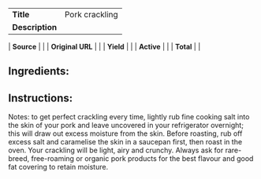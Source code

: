 | | |
| ----------- | ----------- |
| **Title** | Pork crackling  |
| **Description** |  |

| **Source** |  |
| **Original URL** |  |
| **Yield** |  |
| **Active** |  |
| **Total** |  |
## Ingredients:
## Instructions:
Notes:  to get perfect crackling every time, lightly rub fine cooking salt into the skin of your pork and leave uncovered in your refrigerator overnight; this will draw out excess moisture from the skin.
Before roasting, rub off excess salt and caramelise the skin in a saucepan first, then roast in the oven. Your crackling will be light, airy and crunchy.
Always ask for rare-breed, free-roaming or organic pork products for the best flavour and good fat covering to retain moisture.

